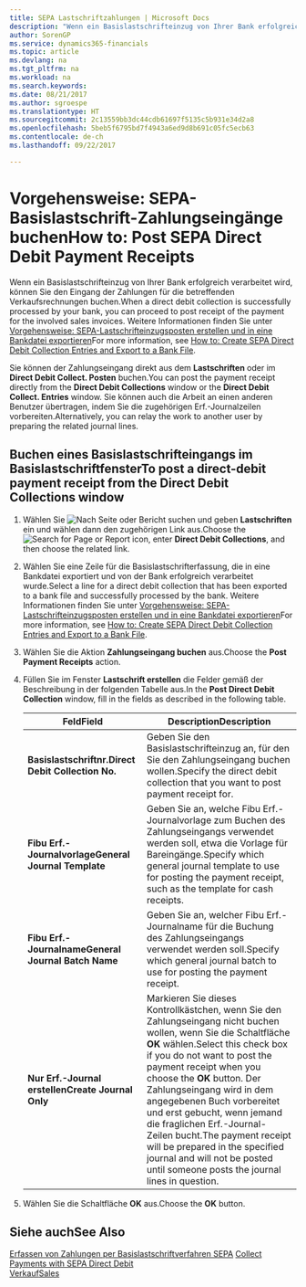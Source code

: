 ```yaml
---
title: SEPA Lastschriftzahlungen | Microsoft Docs
description: "Wenn ein Basislastschrifteinzug von Ihrer Bank erfolgreich verarbeitet wird, können Sie den Eingang der Zahlungen für die betreffenden Verkaufsrechnungen buchen."
author: SorenGP
ms.service: dynamics365-financials
ms.topic: article
ms.devlang: na
ms.tgt_pltfrm: na
ms.workload: na
ms.search.keywords: 
ms.date: 08/21/2017
ms.author: sgroespe
ms.translationtype: HT
ms.sourcegitcommit: 2c13559bb3dc44cdb61697f5135c5b931e34d2a8
ms.openlocfilehash: 5beb5f6795bd7f4943a6ed9d8b691c05fc5ecb63
ms.contentlocale: de-ch
ms.lasthandoff: 09/22/2017

---
```

# <a name="how-to-post-sepa-direct-debit-payment-receipts"></a><span data-ttu-id="40698-103">Vorgehensweise: SEPA-Basislastschrift-Zahlungseingänge buchen</span><span class="sxs-lookup"><span data-stu-id="40698-103">How to: Post SEPA Direct Debit Payment Receipts</span></span>
<span data-ttu-id="40698-104">Wenn ein Basislastschrifteinzug von Ihrer Bank erfolgreich verarbeitet wird, können Sie den Eingang der Zahlungen für die betreffenden Verkaufsrechnungen buchen.</span><span class="sxs-lookup"><span data-stu-id="40698-104">When a direct debit collection is successfully processed by your bank, you can proceed to post receipt of the payment for the involved sales invoices.</span></span> <span data-ttu-id="40698-105">Weitere Informationen finden Sie unter [Vorgehensweise: SEPA-Lastschrifteinzugsposten erstellen und in eine Bankdatei exportieren](finance-how-create-sepa-direct-debit-collection-entries-export-bank-file.md)</span><span class="sxs-lookup"><span data-stu-id="40698-105">For more information, see [How to: Create SEPA Direct Debit Collection Entries and Export to a Bank File](finance-how-create-sepa-direct-debit-collection-entries-export-bank-file.md).</span></span>  

<span data-ttu-id="40698-106">Sie können der Zahlungseingang direkt aus dem **Lastschriften** oder im **Direct Debit Collect. Posten** buchen.</span><span class="sxs-lookup"><span data-stu-id="40698-106">You can post the payment receipt directly from the **Direct Debit Collections** window or the **Direct Debit Collect. Entries** window.</span></span> <span data-ttu-id="40698-107">Sie können auch die Arbeit an einen anderen Benutzer übertragen, indem Sie die zugehörigen Erf.-Journalzeilen vorbereiten.</span><span class="sxs-lookup"><span data-stu-id="40698-107">Alternatively, you can relay the work to another user by preparing the related journal lines.</span></span>  

## <a name="to-post-a-direct-debit-payment-receipt-from-the-direct-debit-collections-window"></a><span data-ttu-id="40698-108">Buchen eines Basislastschrifteingangs im Basislastschriftfenster</span><span class="sxs-lookup"><span data-stu-id="40698-108">To post a direct-debit payment receipt from the Direct Debit Collections window</span></span>  
1. <span data-ttu-id="40698-109">Wählen Sie ![Nach Seite oder Bericht suchen](media/ui-search/search_small.png "Nach Seite oder Berichtsymbol suchen") und geben **Lastschriften** ein und wählen dann den zugehörigen Link aus.</span><span class="sxs-lookup"><span data-stu-id="40698-109">Choose the ![Search for Page or Report](media/ui-search/search_small.png "Search for Page or Report icon") icon, enter **Direct Debit Collections**, and then choose the related link.</span></span>  
2. <span data-ttu-id="40698-110">Wählen Sie eine Zeile für die Basislastschrifterfassung, die in eine Bankdatei exportiert und von der Bank erfolgreich verarbeitet wurde.</span><span class="sxs-lookup"><span data-stu-id="40698-110">Select a line for a direct debit collection that has been exported to a bank file and successfully processed by the bank.</span></span> <span data-ttu-id="40698-111">Weitere Informationen finden Sie unter [Vorgehensweise: SEPA-Lastschrifteinzugsposten erstellen und in eine Bankdatei exportieren](finance-how-create-sepa-direct-debit-collection-entries-export-bank-file.md)</span><span class="sxs-lookup"><span data-stu-id="40698-111">For more information, see [How to: Create SEPA Direct Debit Collection Entries and Export to a Bank File](finance-how-create-sepa-direct-debit-collection-entries-export-bank-file.md).</span></span>  
3. <span data-ttu-id="40698-112">Wählen Sie die Aktion **Zahlungseingang buchen** aus.</span><span class="sxs-lookup"><span data-stu-id="40698-112">Choose the **Post Payment Receipts** action.</span></span>  
4. <span data-ttu-id="40698-113">Füllen Sie im Fenster **Lastschrift erstellen** die Felder gemäß der Beschreibung in der folgenden Tabelle aus.</span><span class="sxs-lookup"><span data-stu-id="40698-113">In the **Post Direct Debit Collection** window, fill in the fields as described in the following table.</span></span>  

    |<span data-ttu-id="40698-114">Feld</span><span class="sxs-lookup"><span data-stu-id="40698-114">Field</span></span>|<span data-ttu-id="40698-115">Description</span><span class="sxs-lookup"><span data-stu-id="40698-115">Description</span></span>|  
    |---------------------------------|---------------------------------------|  
    |<span data-ttu-id="40698-116">**Basislastschriftnr.**</span><span class="sxs-lookup"><span data-stu-id="40698-116">**Direct Debit Collection No.**</span></span>|<span data-ttu-id="40698-117">Geben Sie den Basislastschrifteinzug an, für den Sie den Zahlungseingang buchen wollen.</span><span class="sxs-lookup"><span data-stu-id="40698-117">Specify the direct debit collection that you want to post payment receipt for.</span></span>|  
    |<span data-ttu-id="40698-118">**Fibu Erf.-Journalvorlage**</span><span class="sxs-lookup"><span data-stu-id="40698-118">**General Journal Template**</span></span>|<span data-ttu-id="40698-119">Geben Sie an, welche Fibu Erf.-Journalvorlage zum Buchen des Zahlungseingangs verwendet werden soll, etwa die Vorlage für Bareingänge.</span><span class="sxs-lookup"><span data-stu-id="40698-119">Specify which general journal template to use for posting the payment receipt, such as the template for cash receipts.</span></span>|  
    |<span data-ttu-id="40698-120">**Fibu Erf.-Journalname**</span><span class="sxs-lookup"><span data-stu-id="40698-120">**General Journal Batch Name**</span></span>|<span data-ttu-id="40698-121">Geben Sie an, welcher Fibu Erf.-Journalname für die Buchung des Zahlungseingangs verwendet werden soll.</span><span class="sxs-lookup"><span data-stu-id="40698-121">Specify which general journal batch to use for posting the payment receipt.</span></span>|  
    |<span data-ttu-id="40698-122">**Nur Erf.-Journal erstellen**</span><span class="sxs-lookup"><span data-stu-id="40698-122">**Create Journal Only**</span></span>|<span data-ttu-id="40698-123">Markieren Sie dieses Kontrollkästchen, wenn Sie den Zahlungseingang nicht buchen wollen, wenn Sie die Schaltfläche **OK** wählen.</span><span class="sxs-lookup"><span data-stu-id="40698-123">Select this check box if you do not want to post the payment receipt when you choose the **OK** button.</span></span> <span data-ttu-id="40698-124">Der Zahlungseingang wird in dem angegebenen Buch vorbereitet und erst gebucht, wenn jemand die fraglichen Erf.-Journal-Zeilen bucht.</span><span class="sxs-lookup"><span data-stu-id="40698-124">The payment receipt will be prepared in the specified journal and will not be posted until someone posts the journal lines in question.</span></span>|  

5. <span data-ttu-id="40698-125">Wählen Sie die Schaltfläche **OK** aus.</span><span class="sxs-lookup"><span data-stu-id="40698-125">Choose the **OK** button.</span></span>  

## <a name="see-also"></a><span data-ttu-id="40698-126">Siehe auch</span><span class="sxs-lookup"><span data-stu-id="40698-126">See Also</span></span>  
 <span data-ttu-id="40698-127">[Erfassen von Zahlungen per Basislastschriftverfahren SEPA](finance-collect-payments-with-sepa-direct-debit.md) </span><span class="sxs-lookup"><span data-stu-id="40698-127">[Collect Payments with SEPA Direct Debit](finance-collect-payments-with-sepa-direct-debit.md) </span></span>  
 [<span data-ttu-id="40698-128">Verkauf</span><span class="sxs-lookup"><span data-stu-id="40698-128">Sales</span></span>](sales-manage-sales.md)

